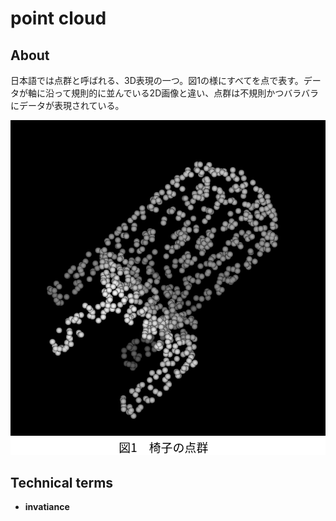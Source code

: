 # point cloud
## About
日本語では点群と呼ばれる、3D表現の一つ。図1の様にすべてを点で表す。データが軸に沿って規則的に並んでいる2D画像と違い、点群は不規則かつバラバラにデータが表現されている。

![椅子の点群](img/point_cloud/chair.png)

## Technical terms
- **invatiance**
